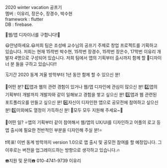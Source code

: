 2020 winter vacation 공프기  
멤버 : 이유리, 장은수, 장경수, 박수현  
framework : flutter  
DB : firebase. 

🎨웹/앱 디자이너를 구합니다!🎨

😃안녕하세요.😃저희 팀은 조성배 교수님의 공프기 주제로 창업 프로젝트를 기획하고 있습니다. 
저희는 현재 15학번 박수현, 15학번 장경수, 15학번 장은수, 17학번 이유리 개발자 4명으로 구성되어 있습니다. 
저희 팀에서 앱의 기획부터 출시까지 함께 할 🎨디자이너 분 들을 구하고 있습니다!!

🗓기간
2020 동계 겨울 방학부터 1년 동안 함께 할 수 있으신 분!

🤔어떤 분?
1️⃣앱과 웹의 관련 경험이 있거나 웹/앱 디자인에 관심이 많으신 분!
2️⃣앱의 기획부터 개발까지 개발자와 같이 일해보고 경험을 쌓고 싶으신 분!
3️⃣앱과 웹 관련된 포트폴리오를 만들고 싶으신 분!
4️⃣자신이 디자인한 앱으로 공모전에 참여하고 싶으신 분!
5️⃣이외에도 열정이 가득하신 분! 
🌈모두 모두 지원해 주세요~🌈

🤔어떤 일?
⭐앱의 기획부터 같이 참여해서 웹/앱의 UX/UI를 디자인하고 어플의 로고 등 앱 출시에 필요한 전반적인 부분을 디자인해 주실 분!⭐

❗목표! 
이번 동계 방학까지 version 1.0으로 앱 출시 및 공모전 참여를 할 예정입니다. 그 이후로는 버전을 업그레이드하는 방향으로 생각하고 있습니다.🔥

☎️지원 및 문의☎️
010-4741-9739 이유리
